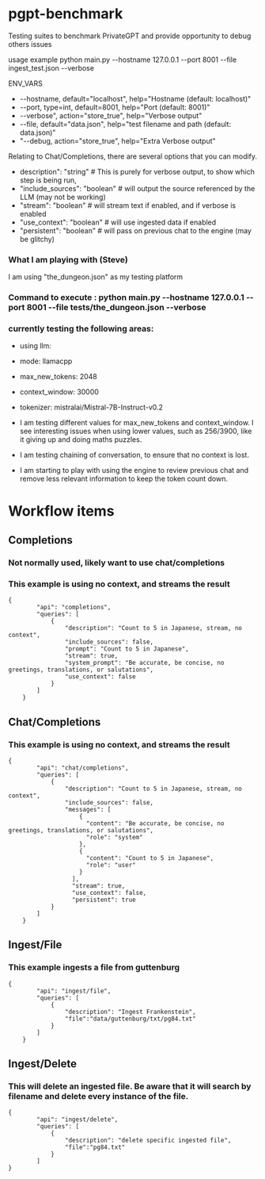 # pgpt-benchmark
Testing suites to benchmark PrivateGPT and provide opportunity to debug others issues

usage example
python main.py --hostname 127.0.0.1 --port 8001 --file ingest_test.json --verbose

ENV_VARS
* --hostname, default="localhost", help="Hostname (default: localhost)"
* --port, type=int, default=8001, help="Port (default: 8001)"
* --verbose", action="store_true", help="Verbose output"
* --file, default="data.json", help="test filename and path (default: data.json)"
* "--debug, action="store_true", help="Extra Verbose output"

Relating to Chat/Completions, there are several options that you can modify.

* description": "string" # This is purely for verbose output, to show which step is being run,
* "include_sources": "boolean" # will output the source referenced by the LLM (may not be working)
* "stream": "boolean" # will stream text if enabled, and if verbose is enabled
* "use_context": "boolean" # will use ingested data if enabled
* "persistent": "boolean" # will pass on previous chat to the engine (may be glitchy)

### What I am playing with (Steve)

I am using "the_dungeon.json" as my testing platform
### Command to execute : python main.py --hostname 127.0.0.1 --port 8001 --file tests/the_dungeon.json --verbose

### currently testing the following areas:
* using llm:
*    mode: llamacpp
*    max_new_tokens: 2048
*    context_window: 30000
*    tokenizer: mistralai/Mistral-7B-Instruct-v0.2

* I am testing different values for max_new_tokens and context_window. I see interesting issues when using lower values, such as 256/3900, like it giving up and doing maths puzzles.
* I am testing chaining of conversation, to ensure that no context is lost.
* I am starting to play with using the engine to review previous chat and remove less relevant information to keep the token count down.




# Workflow items

## Completions
### Not normally used, likely want to use chat/completions
### This example is using no context, and streams the result
```
{
        "api": "completions",
        "queries": [
            {
                "description": "Count to 5 in Japanese, stream, no context",
                "include_sources": false,
                "prompt": "Count to 5 in Japanese",
                "stream": true,
                "system_prompt": "Be accurate, be concise, no greetings, translations, or salutations",
                "use_context": false
            }
        ]
    }
```
## Chat/Completions
### This example is using no context, and streams the result
```
{
        "api": "chat/completions",
        "queries": [
            {
                "description": "Count to 5 in Japanese, stream, no context",
                "include_sources": false,
                "messages": [
                    {
                      "content": "Be accurate, be concise, no greetings, translations, or salutations",
                      "role": "system"
                    },
                    {
                      "content": "Count to 5 in Japanese",
                      "role": "user"
                    }
                  ],
                  "stream": true,
                  "use_context": false,
                  "persistent": true
            }
        ]
    }
```
## Ingest/File
### This example ingests a file from guttenburg
```
{
        "api": "ingest/file",
        "queries": [
            {
                "description": "Ingest Frankenstein",
                "file":"data/guttenburg/txt/pg84.txt"
            }
        ]
    }
```
## Ingest/Delete
### This will delete an ingested file. Be aware that it will search by filename and delete every instance of the file.
```
{
        "api": "ingest/delete",
        "queries": [
            {
                "description": "delete specific ingested file",
                "file":"pg84.txt"
            }
        ]
}
```
